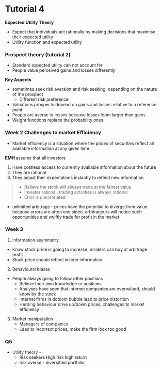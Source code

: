 # Tutorial 4

**Expected Utility Theory**
- Expect that individuals act rationally by making decisions that maximise their expected utility
- Utility function and expected utility

### Prospect theory (tutorial 2)
- Standard expected utility can not account for 
- People value perceived  gains and losses differently

**Key Aspects**
- sometimes seek risk aversion and risk seeking, depending on the nature of the prospect
  - Different risk preference
- Valuations prospects depend on gains and losses relative to a reference point
- People are averse to losses because losses loom larger than gains 
- Weight functions replace the probability ones

### Week 2 Challenges to market Efficiency
- Market efficiency is a situation where the prices of securities reflect all available information at any given time

**EMH** assume that all investors
1. Have costless access to currently available information about the future
2. They are rational
3. They adjust their expectations instantly to reflect new information

> - Believe the stock will always trade at the fairest value
> - Investor rational, trading activities is always rational
> - Error is uncorrelated

- unlimited arbitrage - prices have the potential to diverge from value because errors are often one sided, arbitrageurs will notice such opportunities and swiftly trade for profit in the market

### Week 3
1. Information asymmetry
- Know stock price is going to increase, insiders can buy at arbitrage profit
- Stock price should reflect insider information
2. Behavioural biases
- People always going to follow other positions
  - Believe their own knowledge or positions
  - Analyses have seen that internet companies are overvalued, should know by the stock
  - Internet firms in dotcom bubble lead to price distortion
  - Herding behaviour drive up/down prices, challenges to market efficiency
3. Market manipulation
   - Managers of companies
   - Lead to incorrect prices, make the firm look too good

### Q5
- Utility theory - 
    - Risk seekers High risk high return
    - risk averse - diversified portfolio

